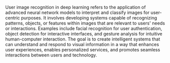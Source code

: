 
User image recognition in deep learning refers to the application of advanced neural network models to interpret and classify images for user-centric purposes. It involves developing systems capable of recognizing patterns, objects, or features within images that are relevant to users' needs or interactions. Examples include facial recognition for user authentication, object detection for interactive interfaces, and gesture analysis for intuitive human-computer interaction. The goal is to create intelligent systems that can understand and respond to visual information in a way that enhances user experiences, enables personalized services, and promotes seamless interactions between users and technology.
